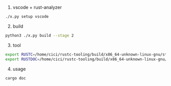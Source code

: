 1. vscode + rust-analyzer
```sh
./x.py setup vscode
```

2. build
```sh
python3 ./x.py build --stage 2
```

3. tool
```sh
export RUSTC=/home/cici/rustc-tooling/build/x86_64-unknown-linux-gnu/stage2/bin/rustc
export RUSTDOC=/home/cici/rustc-tooling/build/x86_64-unknown-linux-gnu/stage2/bin/tooling
```

4. usage
```sh
cargo doc
```